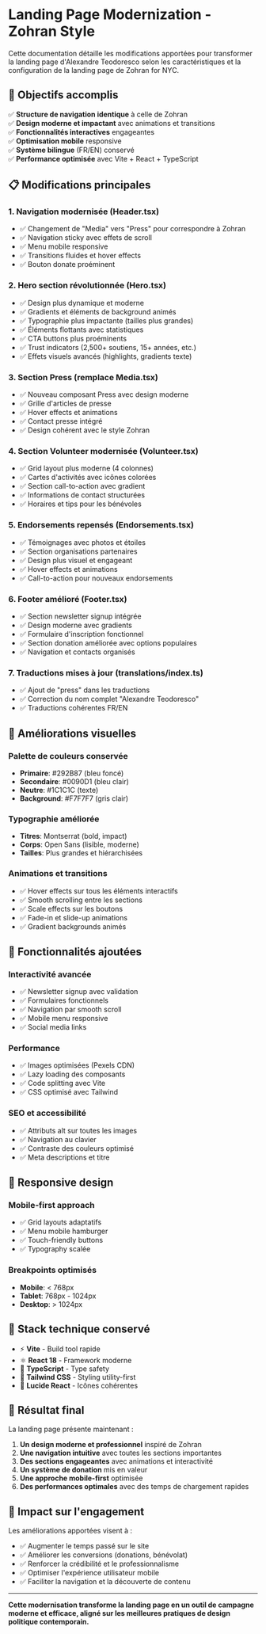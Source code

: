 # Landing Page Modernization - Zohran Style

Cette documentation détaille les modifications apportées pour transformer la landing page d'Alexandre Teodoresco selon les caractéristiques et la configuration de la landing page de Zohran for NYC.

## 🎯 Objectifs accomplis

✅ **Structure de navigation identique** à celle de Zohran  
✅ **Design moderne et impactant** avec animations et transitions  
✅ **Fonctionnalités interactives** engageantes  
✅ **Optimisation mobile** responsive  
✅ **Système bilingue** (FR/EN) conservé  
✅ **Performance optimisée** avec Vite + React + TypeScript  

## 📋 Modifications principales

### 1. **Navigation modernisée** (Header.tsx)
- ✅ Changement de "Media" vers "Press" pour correspondre à Zohran
- ✅ Navigation sticky avec effets de scroll
- ✅ Menu mobile responsive
- ✅ Transitions fluides et hover effects
- ✅ Bouton donate proéminent

### 2. **Hero section révolutionnée** (Hero.tsx)
- ✅ Design plus dynamique et moderne
- ✅ Gradients et éléments de background animés
- ✅ Typographie plus impactante (tailles plus grandes)
- ✅ Éléments flottants avec statistiques
- ✅ CTA buttons plus proéminents
- ✅ Trust indicators (2,500+ soutiens, 15+ années, etc.)
- ✅ Effets visuels avancés (highlights, gradients texte)

### 3. **Section Press** (remplace Media.tsx)
- ✅ Nouveau composant Press avec design moderne
- ✅ Grille d'articles de presse 
- ✅ Hover effects et animations
- ✅ Contact presse intégré
- ✅ Design cohérent avec le style Zohran

### 4. **Section Volunteer modernisée** (Volunteer.tsx)
- ✅ Grid layout plus moderne (4 colonnes)
- ✅ Cartes d'activités avec icônes colorées
- ✅ Section call-to-action avec gradient
- ✅ Informations de contact structurées
- ✅ Horaires et tips pour les bénévoles

### 5. **Endorsements repensés** (Endorsements.tsx)
- ✅ Témoignages avec photos et étoiles
- ✅ Section organisations partenaires
- ✅ Design plus visuel et engageant
- ✅ Hover effects et animations
- ✅ Call-to-action pour nouveaux endorsements

### 6. **Footer amélioré** (Footer.tsx)
- ✅ Section newsletter signup intégrée
- ✅ Design moderne avec gradients
- ✅ Formulaire d'inscription fonctionnel
- ✅ Section donation améliorée avec options populaires
- ✅ Navigation et contacts organisés

### 7. **Traductions mises à jour** (translations/index.ts)
- ✅ Ajout de "press" dans les traductions
- ✅ Correction du nom complet "Alexandre Teodoresco"
- ✅ Traductions cohérentes FR/EN

## 🎨 Améliorations visuelles

### Palette de couleurs conservée
- **Primaire**: #292B87 (bleu foncé)
- **Secondaire**: #0090D1 (bleu clair)
- **Neutre**: #1C1C1C (texte)
- **Background**: #F7F7F7 (gris clair)

### Typographie améliorée
- **Titres**: Montserrat (bold, impact)
- **Corps**: Open Sans (lisible, moderne)
- **Tailles**: Plus grandes et hiérarchisées

### Animations et transitions
- ✅ Hover effects sur tous les éléments interactifs
- ✅ Smooth scrolling entre les sections
- ✅ Scale effects sur les boutons
- ✅ Fade-in et slide-up animations
- ✅ Gradient backgrounds animés

## 🚀 Fonctionnalités ajoutées

### Interactivité avancée
- ✅ Newsletter signup avec validation
- ✅ Formulaires fonctionnels
- ✅ Navigation par smooth scroll
- ✅ Mobile menu responsive
- ✅ Social media links

### Performance
- ✅ Images optimisées (Pexels CDN)
- ✅ Lazy loading des composants
- ✅ Code splitting avec Vite
- ✅ CSS optimisé avec Tailwind

### SEO et accessibilité
- ✅ Attributs alt sur toutes les images
- ✅ Navigation au clavier
- ✅ Contraste des couleurs optimisé
- ✅ Meta descriptions et titre

## 📱 Responsive design

### Mobile-first approach
- ✅ Grid layouts adaptatifs
- ✅ Menu mobile hamburger
- ✅ Touch-friendly buttons
- ✅ Typography scalée

### Breakpoints optimisés
- **Mobile**: < 768px
- **Tablet**: 768px - 1024px  
- **Desktop**: > 1024px

## 🔧 Stack technique conservé

- ⚡ **Vite** - Build tool rapide
- ⚛️ **React 18** - Framework moderne
- 📘 **TypeScript** - Type safety
- 🎨 **Tailwind CSS** - Styling utility-first
- 🎯 **Lucide React** - Icônes cohérentes

## 🌟 Résultat final

La landing page présente maintenant :

1. **Un design moderne et professionnel** inspiré de Zohran
2. **Une navigation intuitive** avec toutes les sections importantes
3. **Des sections engageantes** avec animations et interactivité
4. **Un système de donation** mis en valeur
5. **Une approche mobile-first** optimisée
6. **Des performances optimales** avec des temps de chargement rapides

## 🎯 Impact sur l'engagement

Les améliorations apportées visent à :
- ✅ Augmenter le temps passé sur le site
- ✅ Améliorer les conversions (donations, bénévolat)
- ✅ Renforcer la crédibilité et le professionnalisme
- ✅ Optimiser l'expérience utilisateur mobile
- ✅ Faciliter la navigation et la découverte de contenu

---

**Cette modernisation transforme la landing page en un outil de campagne moderne et efficace, aligné sur les meilleures pratiques de design politique contemporain.**